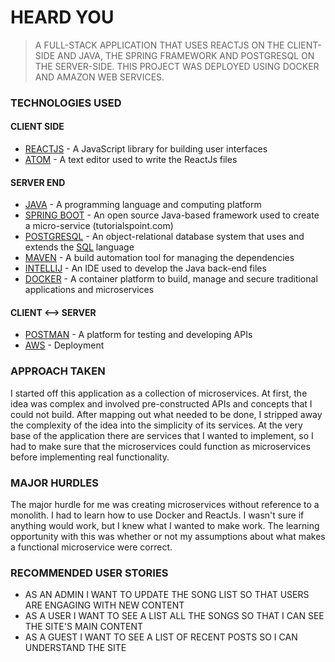 # HEARD YOU
> A FULL-STACK APPLICATION THAT USES REACTJS ON THE CLIENT-SIDE AND JAVA, THE SPRING FRAMEWORK AND POSTGRESQL ON THE SERVER-SIDE. THIS PROJECT WAS DEPLOYED USING DOCKER AND AMAZON WEB SERVICES.

### TECHNOLOGIES USED
#### CLIENT SIDE
* [REACTJS](https://reactjs.org/) - A JavaScript library for building user interfaces
* [ATOM](https://atom.io) - A text editor used to write the ReactJs files

#### SERVER END
* [JAVA](https://www.java.com/en/) - A programming language and computing platform
* [SPRING BOOT](https://spring.io/projects/spring-boot) - An open source Java-based framework used to create a micro-service (tutorialspoint.com)
* [POSTGRESQL](https://www.postgresql.org) - An object-relational database system that uses and extends the [SQL](https://www.w3schools.com/sql/) language
* [MAVEN](https://maven.apache.org/what-is-maven.html) - A build automation tool for managing the dependencies 
* [INTELLIJ](https://www.jetbrains.com/idea/) - An IDE used to develop the Java back-end files
* [DOCKER](https://www.docker.com/) - A container platform to build, manage and secure traditional applications and microservices

#### CLIENT <--> SERVER
* [POSTMAN](https://www.getpostman.com) - A platform for testing and developing APIs
* [AWS](https://aws.amazon.com/?nc2=h_lg) - Deployment

### APPROACH TAKEN
I started off this application as a collection of microservices. At first, the idea was complex and involved pre-constructed APIs and concepts that I could not build. After mapping out what needed to be done, I stripped away the complexity of the idea into the simplicity of its services. At the very base of the application there are services that I wanted to implement, so I had to make sure that the microservices could function as microservices before implementing real functionality.

### MAJOR HURDLES
The major hurdle for me was creating microservices without reference to a monolith. I had to learn how to use Docker and ReactJs. I wasn't sure if anything would work, but I knew what I wanted to make work. The learning opportunity with this was whether or not my assumptions about what makes a functional microservice were correct. 

### RECOMMENDED USER STORIES
* AS AN ADMIN I WANT TO UPDATE THE SONG LIST SO THAT USERS ARE ENGAGING WITH NEW CONTENT
* AS A USER I WANT TO SEE A LIST ALL THE SONGS SO THAT I CAN SEE THE SITE'S MAIN CONTENT
* AS A GUEST I WANT TO SEE A LIST OF RECENT POSTS SO I CAN UNDERSTAND THE SITE
